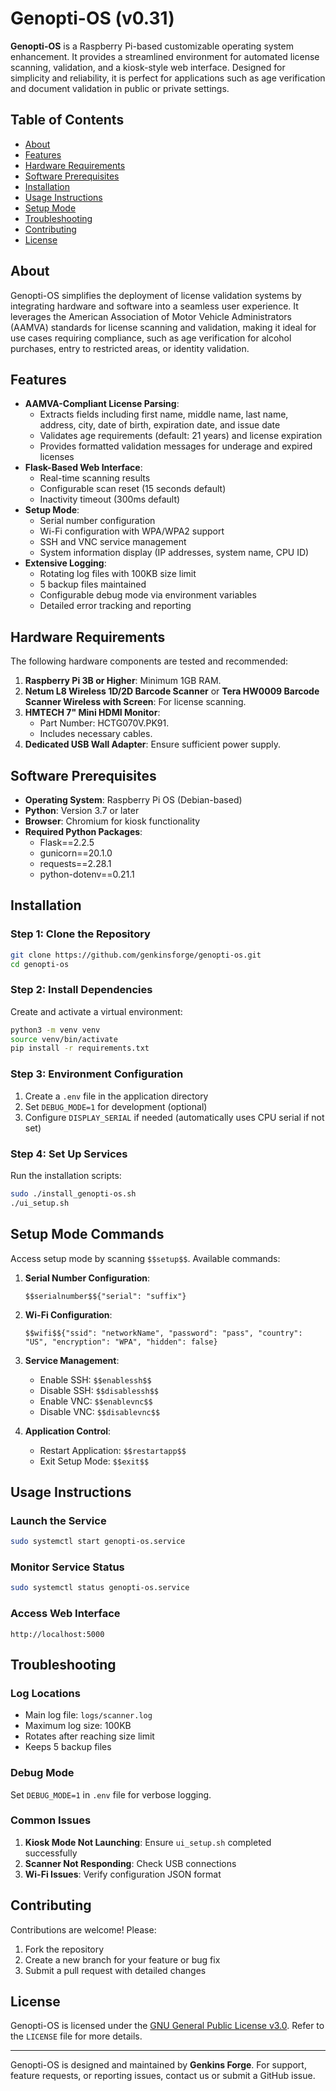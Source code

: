 # Genopti-OS (v0.31)

**Genopti-OS** is a Raspberry Pi-based customizable operating system enhancement. It provides a streamlined environment for automated license scanning, validation, and a kiosk-style web interface. Designed for simplicity and reliability, it is perfect for applications such as age verification and document validation in public or private settings.

## Table of Contents

- [About](#about)
- [Features](#features)
- [Hardware Requirements](#hardware-requirements)
- [Software Prerequisites](#software-prerequisites)
- [Installation](#installation)
- [Usage Instructions](#usage-instructions)
- [Setup Mode](#setup-mode)
- [Troubleshooting](#troubleshooting)
- [Contributing](#contributing)
- [License](#license)

## About

Genopti-OS simplifies the deployment of license validation systems by integrating hardware and software into a seamless user experience. It leverages the American Association of Motor Vehicle Administrators (AAMVA) standards for license scanning and validation, making it ideal for use cases requiring compliance, such as age verification for alcohol purchases, entry to restricted areas, or identity validation.

## Features

- **AAMVA-Compliant License Parsing**: 
  - Extracts fields including first name, middle name, last name, address, city, date of birth, expiration date, and issue date
  - Validates age requirements (default: 21 years) and license expiration
  - Provides formatted validation messages for underage and expired licenses
- **Flask-Based Web Interface**: 
  - Real-time scanning results
  - Configurable scan reset (15 seconds default)
  - Inactivity timeout (300ms default)
- **Setup Mode**: 
  - Serial number configuration
  - Wi-Fi configuration with WPA/WPA2 support
  - SSH and VNC service management
  - System information display (IP addresses, system name, CPU ID)
- **Extensive Logging**:
  - Rotating log files with 100KB size limit
  - 5 backup files maintained
  - Configurable debug mode via environment variables
  - Detailed error tracking and reporting

## Hardware Requirements

The following hardware components are tested and recommended:

1. **Raspberry Pi 3B or Higher**: Minimum 1GB RAM.
2. **Netum L8 Wireless 1D/2D Barcode Scanner** or **Tera HW0009 Barcode Scanner Wireless with Screen**: For license scanning.
3. **HMTECH 7" Mini HDMI Monitor**:
   - Part Number: HCTG070V.PK91.
   - Includes necessary cables.
4. **Dedicated USB Wall Adapter**: Ensure sufficient power supply.

## Software Prerequisites

- **Operating System**: Raspberry Pi OS (Debian-based)
- **Python**: Version 3.7 or later
- **Browser**: Chromium for kiosk functionality
- **Required Python Packages**:
  - Flask==2.2.5
  - gunicorn==20.1.0
  - requests==2.28.1
  - python-dotenv==0.21.1

## Installation

### Step 1: Clone the Repository
```bash
git clone https://github.com/genkinsforge/genopti-os.git
cd genopti-os
```

### Step 2: Install Dependencies
Create and activate a virtual environment:
```bash
python3 -m venv venv
source venv/bin/activate
pip install -r requirements.txt
```

### Step 3: Environment Configuration
1. Create a `.env` file in the application directory
2. Set `DEBUG_MODE=1` for development (optional)
3. Configure `DISPLAY_SERIAL` if needed (automatically uses CPU serial if not set)

### Step 4: Set Up Services
Run the installation scripts:
```bash
sudo ./install_genopti-os.sh
./ui_setup.sh
```

## Setup Mode Commands

Access setup mode by scanning `$$setup$$`. Available commands:

1. **Serial Number Configuration**:
   ```
   $$serialnumber$${"serial": "suffix"}
   ```

2. **Wi-Fi Configuration**:
   ```
   $$wifi$${"ssid": "networkName", "password": "pass", "country": "US", "encryption": "WPA", "hidden": false}
   ```

3. **Service Management**:
   - Enable SSH: `$$enablessh$$`
   - Disable SSH: `$$disablessh$$`
   - Enable VNC: `$$enablevnc$$`
   - Disable VNC: `$$disablevnc$$`

4. **Application Control**:
   - Restart Application: `$$restartapp$$`
   - Exit Setup Mode: `$$exit$$`

## Usage Instructions

### Launch the Service
```bash
sudo systemctl start genopti-os.service
```

### Monitor Service Status
```bash
sudo systemctl status genopti-os.service
```

### Access Web Interface
```
http://localhost:5000
```

## Troubleshooting

### Log Locations
- Main log file: `logs/scanner.log`
- Maximum log size: 100KB
- Rotates after reaching size limit
- Keeps 5 backup files

### Debug Mode
Set `DEBUG_MODE=1` in `.env` file for verbose logging.

### Common Issues
1. **Kiosk Mode Not Launching**: Ensure `ui_setup.sh` completed successfully
2. **Scanner Not Responding**: Check USB connections
3. **Wi-Fi Issues**: Verify configuration JSON format

## Contributing

Contributions are welcome! Please:
1. Fork the repository
2. Create a new branch for your feature or bug fix
3. Submit a pull request with detailed changes

## License

Genopti-OS is licensed under the [GNU General Public License v3.0](LICENSE). Refer to the `LICENSE` file for more details.

---

Genopti-OS is designed and maintained by **Genkins Forge**. For support, feature requests, or reporting issues, contact us or submit a GitHub issue.
